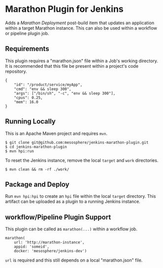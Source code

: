 # Marathon Plugin for Jenkins
Adds a _Marathon Deployment_ post-build item that updates an application within a
target Marathon instance. This can also be used within a workflow or pipeline
plugin job.

## Requirements
This plugin requires a "marathon.json" file within a Job's working directory. It
is recommended that this file be present within a project's code repository.

```
{
	"id": "/product/service/myApp",
    "cmd": "env && sleep 300",
    "args": ["/bin/sh", "-c", "env && sleep 300"],
    "cpus": 0.25,
    "mem": 16.0
}
```

## Running Locally
This is an Apache Maven project and requires `mvn`.

```
$ git clone git@github.com:mesosphere/jenkins-marathon-plugin.git
$ cd jenkins-marathon-plugin
$ mvn hpi:run
```

To reset the Jenkins instance, remove the local `target` and `work` directories.

```
$ mvn clean && rm -rf ./work/
```

## Package and Deploy
Run `mvn hpi:hpi` to create an `hpi` file within the local `target` directory.
This artifact can be uploaded as a plugin to a running Jenkins instance.

## workflow/Pipeline Plugin Support
This plugin can be called as `marathon(...)` within a workflow job.

```
marathon(
    url: 'http://marathon-instance',
    appid: 'someid',
    docker: 'mesosphere/jenkins-dev')
```

`url` is required and this still depends on a local "marathon.json" file.
